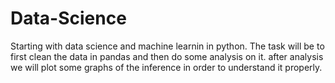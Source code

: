 # Data-Science
Starting with data science and machine learnin in python.
The task will be to first clean the data in pandas and then do some analysis on it.
after analysis we will plot some graphs of the inference in order to understand it properly.
